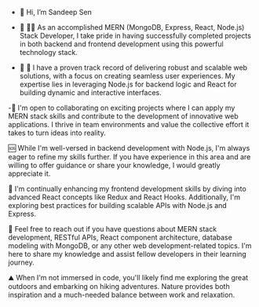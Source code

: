 - 👋 Hi, I’m Sandeep Sen
  
- 👀 👨‍💻 As an accomplished MERN (MongoDB, Express, React, Node.js) Stack Developer, I take pride in having successfully completed projects in both backend and frontend development using this powerful technology stack.

- 💞️ 🚀 I have a proven track record of delivering robust and scalable web solutions, with a focus on creating seamless user experiences. My expertise lies in leveraging Node.js for backend logic and React for building dynamic and interactive interfaces.

-👥 I'm open to collaborating on exciting projects where I can apply my MERN stack skills and contribute to the development of innovative web applications. I thrive in team environments and value the collective effort it takes to turn ideas into reality.

🆘 While I'm well-versed in backend development with Node.js, I'm always eager to refine my skills further. If you have experience in this area and are willing to offer guidance or share your knowledge, I would greatly appreciate it.

🌱 I'm continually enhancing my frontend development skills by diving into advanced React concepts like Redux and React Hooks. Additionally, I'm exploring best practices for building scalable APIs with Node.js and Express.

💬 Feel free to reach out if you have questions about MERN stack development, RESTful APIs, React component architecture, database modeling with MongoDB, or any other web development-related topics. I'm here to share my knowledge and assist fellow developers in their learning journey.

⛰️ When I'm not immersed in code, you'll likely find me exploring the great outdoors and embarking on hiking adventures. Nature provides both inspiration and a much-needed balance between work and relaxation.

<!---
SandeepSen5/SandeepSen5 is a ✨ special ✨ repository because its `README.md` (this file) appears on your GitHub profile.
You can click the Preview link to take a look at your changes.
--->
